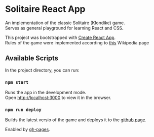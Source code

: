 # Solitaire React App

An implementation of the classic Solitaire (Klondike) game.\
Serves as general playground for learning React and CSS.

This project was bootstrapped with [Create React App](https://github.com/facebook/create-react-app).\
Rules of the game were implemented according to [this](https://en.wikipedia.org/wiki/Klondike_(solitaire)) Wikipedia page

## Available Scripts

In the project directory, you can run:

### `npm start`

Runs the app in the development mode.\
Open [http://localhost:3000](http://localhost:3000) to view it in the browser.

### `npm run deploy`

Builds the latest versio of the game and deploys it to the [github page](https://ckonig.github.io/solitaire/).

Enabled by [gh-pages](https://www.npmjs.com/package/gh-pages).
